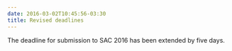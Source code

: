 ```yaml
---
date: 2016-03-02T10:45:56-03:30
title: Revised deadlines
---
```


The deadline for submission to SAC 2016 has been extended by five days.

<!--more-->
